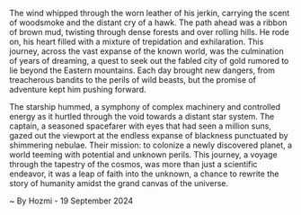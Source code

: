 
The wind whipped through the worn leather of his jerkin, carrying the scent of woodsmoke and the distant cry of a hawk. The path ahead was a ribbon of brown mud, twisting through dense forests and over rolling hills. He rode on, his heart filled with a mixture of trepidation and exhilaration. This journey, across the vast expanse of the known world, was the culmination of years of dreaming, a quest to seek out the fabled city of gold rumored to lie beyond the Eastern mountains. Each day brought new dangers, from treacherous bandits to the perils of wild beasts, but the promise of adventure kept him pushing forward.

The starship hummed, a symphony of complex machinery and controlled energy as it hurtled through the void towards a distant star system. The captain, a seasoned spacefarer with eyes that had seen a million suns, gazed out the viewport at the endless expanse of blackness punctuated by shimmering nebulae. Their mission: to colonize a newly discovered planet, a world teeming with potential and unknown perils. This journey, a voyage through the tapestry of the cosmos, was more than just a scientific endeavor, it was a leap of faith into the unknown, a chance to rewrite the story of humanity amidst the grand canvas of the universe. 

~ By Hozmi - 19 September 2024
